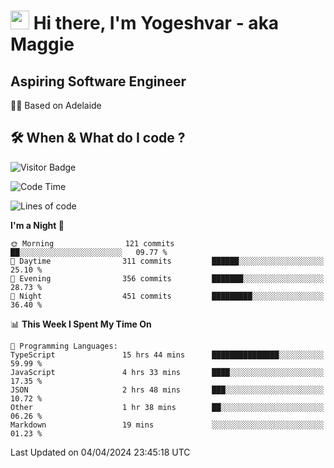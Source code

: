<h1><img src="https://emojis.slackmojis.com/emojis/images/1531849430/4246/blob-sunglasses.gif?1531849430" width="30"/> Hi there, I'm Yogeshvar - aka Maggie</h1>

## Aspiring Software Engineer
🏂🏻  Based on Adelaide 

## 🛠 When & What do I code ?  

![Visitor Badge](https://visitor-badge.feriirawann.repl.co?username=yogeshvar&repo=yogeshvar&label=Visitors&style=plastic&color=%23457BFF&contentType=svg)

<!--START_SECTION:waka-->
![Code Time](http://img.shields.io/badge/Code%20Time-2%2C817%20hrs%2059%20mins-blue)

![Lines of code](https://img.shields.io/badge/From%20Hello%20World%20I%27ve%20Written-4.1%20million%20lines%20of%20code-blue)

**I'm a Night 🦉** 

```text
🌞 Morning                121 commits         ██░░░░░░░░░░░░░░░░░░░░░░░   09.77 % 
🌆 Daytime                311 commits         ██████░░░░░░░░░░░░░░░░░░░   25.10 % 
🌃 Evening                356 commits         ███████░░░░░░░░░░░░░░░░░░   28.73 % 
🌙 Night                  451 commits         █████████░░░░░░░░░░░░░░░░   36.40 % 
```


📊 **This Week I Spent My Time On** 

```text
💬 Programming Languages: 
TypeScript               15 hrs 44 mins      ███████████████░░░░░░░░░░   59.99 % 
JavaScript               4 hrs 33 mins       ████░░░░░░░░░░░░░░░░░░░░░   17.35 % 
JSON                     2 hrs 48 mins       ███░░░░░░░░░░░░░░░░░░░░░░   10.72 % 
Other                    1 hr 38 mins        ██░░░░░░░░░░░░░░░░░░░░░░░   06.26 % 
Markdown                 19 mins             ░░░░░░░░░░░░░░░░░░░░░░░░░   01.23 % 
```


 Last Updated on 04/04/2024 23:45:18 UTC
<!--END_SECTION:waka-->
